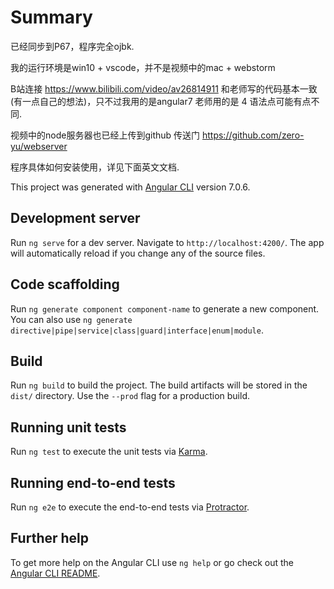 # Summary

已经同步到P67，程序完全ojbk.

我的运行环境是win10 + vscode，并不是视频中的mac + webstorm

B站连接 https://www.bilibili.com/video/av26814911 和老师写的代码基本一致(有一点自己的想法)，只不过我用的是angular7 老师用的是 4 语法点可能有点不同.

视频中的node服务器也已经上传到github 传送门 https://github.com/zero-yu/webserver

程序具体如何安装使用，详见下面英文文档.

This project was generated with [Angular CLI](https://github.com/angular/angular-cli) version 7.0.6.

## Development server

Run `ng serve` for a dev server. Navigate to `http://localhost:4200/`. The app will automatically reload if you change any of the source files.

## Code scaffolding

Run `ng generate component component-name` to generate a new component. You can also use `ng generate directive|pipe|service|class|guard|interface|enum|module`.

## Build

Run `ng build` to build the project. The build artifacts will be stored in the `dist/` directory. Use the `--prod` flag for a production build.

## Running unit tests

Run `ng test` to execute the unit tests via [Karma](https://karma-runner.github.io).

## Running end-to-end tests

Run `ng e2e` to execute the end-to-end tests via [Protractor](http://www.protractortest.org/).

## Further help

To get more help on the Angular CLI use `ng help` or go check out the [Angular CLI README](https://github.com/angular/angular-cli/blob/master/README.md).
